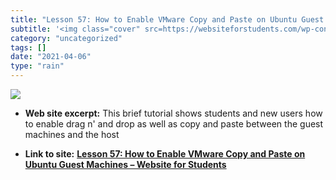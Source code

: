 ```yaml
---
title: "Lesson 57: How to Enable VMware Copy and Paste on Ubuntu Guest Machines – Website for Students"
subtitle: '<img class="cover" src=https://websiteforstudents.com/wp-content/uploads/2016/12/ubuntu-3344434_640....'
category: "uncategorized"
tags: []
date: "2021-04-06"
type: "rain"
---
```

<img class="cover" src=https://websiteforstudents.com/wp-content/uploads/2016/12/ubuntu-3344434_640.png>



* **Web site excerpt:** This brief tutorial shows students and new users how to enable drag n' and drop as well as copy and paste between the guest machines and the host

* **Link to site:** **[Lesson 57: How to Enable VMware Copy and Paste on Ubuntu Guest Machines – Website for Students](https://websiteforstudents.com/lesson-57-enable-vmware-copy-paste-guest-machines)**